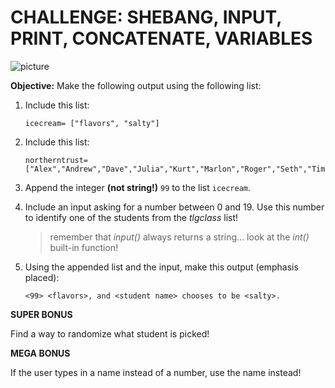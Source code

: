 # CHALLENGE: SHEBANG, INPUT, PRINT, CONCATENATE, VARIABLES

![picture](https://i.kym-cdn.com/photos/images/newsfeed/000/922/014/7e4.jpg)

**Objective:** Make the following output using the following list:

1. Include this list: 
    
    ```
    icecream= ["flavors", "salty"] 
    ```

2. Include this list:

    ```
    northerntrust= ["Alex","Andrew","Dave","Julia","Kurt","Marlon","Roger","Seth","Tim","Viq"]
    ```
    
3. Append the integer **(not string!)** `99` to the list `icecream`.

4. Include an input asking for a number between 0 and 19. Use this number to identify one of the students from the *tlgclass* list!
    > remember that *input()* always returns a string... look at the *int()* built-in function!

5. Using the appended list and the input, make this output (emphasis placed):

   ```
   <99> <flavors>, and <student name> chooses to be <salty>.
   ```

**SUPER BONUS**

Find a way to randomize what student is picked!

**MEGA BONUS**

If the user types in a name instead of a number, use the name instead!
